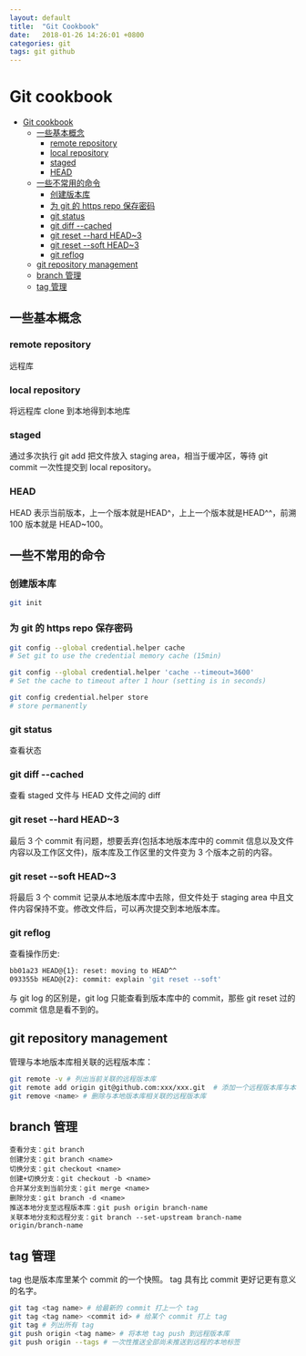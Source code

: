 ```yaml
---
layout: default
title:  "Git Cookbook"
date:   2018-01-26 14:26:01 +0800
categories: git
tags: git github
---
```


# Git cookbook

* [Git cookbook](#git-cookbook)
  * [一些基本概念](#%E4%B8%80%E4%BA%9B%E5%9F%BA%E6%9C%AC%E6%A6%82%E5%BF%B5)
    * [remote repository](#remote-repository)
    * [local repository](#local-repository)
    * [staged](#staged)
    * [HEAD](#head)
  * [一些不常用的命令](#%E4%B8%80%E4%BA%9B%E4%B8%8D%E5%B8%B8%E7%94%A8%E7%9A%84%E5%91%BD%E4%BB%A4)
    * [创建版本库](#%E5%88%9B%E5%BB%BA%E7%89%88%E6%9C%AC%E5%BA%93)
    * [为 git 的 https repo 保存密码](#%E4%B8%BA-git-%E7%9A%84-https-repo-%E4%BF%9D%E5%AD%98%E5%AF%86%E7%A0%81)
    * [git status](#git-status)
    * [git diff --cached](#git-diff---cached)
    * [git reset \-\-hard HEAD~3](#git-reset---hard-head3)
    * [git reset \-\-soft HEAD~3](#git-reset---soft-head3)
    * [git reflog](#git-reflog)
  * [git repository management](#git-repository-management)
  * [branch 管理](#branch-%E7%AE%A1%E7%90%86)
  * [tag 管理](#tag-%E7%AE%A1%E7%90%86)

## 一些基本概念

### remote repository

远程库

### local repository

将远程库 clone 到本地得到本地库

### staged

通过多次执行 git add 把文件放入 staging area，相当于缓冲区，等待 git commit 一次性提交到 local repository。

### HEAD

HEAD 表示当前版本，上一个版本就是HEAD^，上上一个版本就是HEAD^^，前溯 100 版本就是 HEAD~100。

## 一些不常用的命令

### 创建版本库

```bash
git init
```

### 为 git 的 https repo 保存密码

```bash
git config --global credential.helper cache
# Set git to use the credential memory cache (15min)

git config --global credential.helper 'cache --timeout=3600'
# Set the cache to timeout after 1 hour (setting is in seconds)

git config credential.helper store
# store permanently
```

### git status

查看状态

### git diff --cached

查看 staged 文件与 HEAD 文件之间的 diff 

### git reset \-\-hard HEAD~3

最后 3 个 commit 有问题，想要丢弃(包括本地版本库中的 commit 信息以及文件内容以及工作区文件)，版本库及工作区里的文件变为 3 个版本之前的内容。

### git reset \-\-soft HEAD~3

将最后 3 个 commit 记录从本地版本库中去除，但文件处于 staging area 中且文件内容保持不变。修改文件后，可以再次提交到本地版本库。

### git reflog

查看操作历史:

```bash
bb01a23 HEAD@{1}: reset: moving to HEAD^^
093355b HEAD@{2}: commit: explain 'git reset --soft'
```

与 git log 的区别是，git log 只能查看到版本库中的 commit，那些 git reset 过的 commit 信息是看不到的。

## git repository management

管理与本地版本库相关联的远程版本库：

```bash
git remote -v # 列出当前关联的远程版本库
git remote add origin git@github.com:xxx/xxx.git  # 添加一个远程版本库与本地版本库关联
git remove <name> # 删除与本地版本库相关联的远程版本库
```

## branch 管理

```
查看分支：git branch
创建分支：git branch <name>
切换分支：git checkout <name>
创建+切换分支：git checkout -b <name>
合并某分支到当前分支：git merge <name>
删除分支：git branch -d <name>
推送本地分支至远程版本库：git push origin branch-name
关联本地分支和远程分支：git branch --set-upstream branch-name origin/branch-name
```

## tag 管理

tag 也是版本库里某个 commit 的一个快照。
tag 具有比 commit 更好记更有意义的名字。

```bash
git tag <tag name> # 给最新的 commit 打上一个 tag
git tag <tag name> <commit id> # 给某个 commit 打上 tag
git tag # 列出所有 tag
git push origin <tag name> # 将本地 tag push 到远程版本库
git push origin --tags # 一次性推送全部尚未推送到远程的本地标签
```

